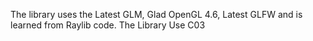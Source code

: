 The library uses the Latest GLM, Glad OpenGL 4.6, Latest GLFW and is learned from Raylib code.
The Library Use C03 
